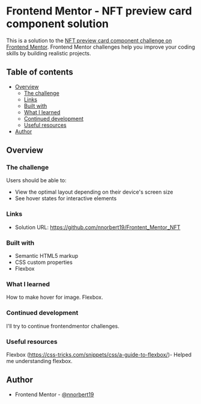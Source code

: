 # Frontend Mentor - NFT preview card component solution

This is a solution to the [NFT preview card component challenge on Frontend Mentor](https://www.frontendmentor.io/challenges/nft-preview-card-component-SbdUL_w0U). Frontend Mentor challenges help you improve your coding skills by building realistic projects. 

## Table of contents

- [Overview](#overview)
  - [The challenge](#the-challenge)
  - [Links](#links)
  - [Built with](#built-with)
  - [What I learned](#what-i-learned)
  - [Continued development](#continued-development)
  - [Useful resources](#useful-resources)
- [Author](#author)

## Overview

### The challenge

Users should be able to:

- View the optimal layout depending on their device's screen size
- See hover states for interactive elements

### Links

- Solution URL: https://github.com/nnorbert19/Frontent_Mentor_NFT

### Built with

- Semantic HTML5 markup
- CSS custom properties
- Flexbox

### What I learned

How to make hover for image. Flexbox.


### Continued development

I'll try to continue frontendmentor challenges.

### Useful resources

Flexbox (https://css-tricks.com/snippets/css/a-guide-to-flexbox/)- Helped me understanding flexbox.


## Author


- Frontend Mentor - [@nnorbert19](https://www.frontendmentor.io/profile/nnorbert19)
